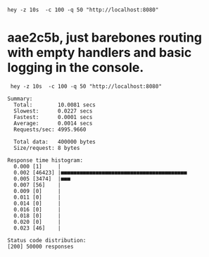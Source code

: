 # 

    hey -z 10s  -c 100 -q 50 "http://localhost:8080"

# aae2c5b, just barebones routing with empty handlers and basic logging in the console.

     hey -z 10s  -c 100 -q 50 "http://localhost:8080"

    Summary:
      Total:        10.0081 secs
      Slowest:      0.0227 secs
      Fastest:      0.0001 secs
      Average:      0.0014 secs
      Requests/sec: 4995.9660

      Total data:   400000 bytes
      Size/request: 8 bytes

    Response time histogram:
      0.000 [1]     |
      0.002 [46423] |■■■■■■■■■■■■■■■■■■■■■■■■■■■■■■■■■■■■■■■■
      0.005 [3474]  |■■■
      0.007 [56]    |
      0.009 [0]     |
      0.011 [0]     |
      0.014 [0]     |
      0.016 [0]     |
      0.018 [0]     |
      0.020 [0]     |
      0.023 [46]    |

    Status code distribution:
    [200] 50000 responses

